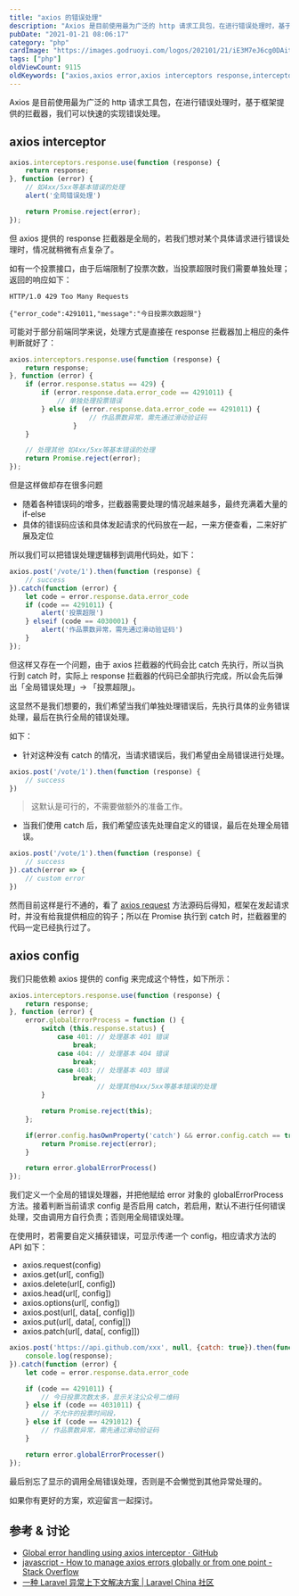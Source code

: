 ```yaml
---
title: "axios 的错误处理"
description: "Axios 是目前使用最为广泛的 http 请求工具包，在进行错误处理时，基于框架提供的拦截器，我们可以快速的实现错误处理。"
pubDate: "2021-01-21 08:06:17"
category: "php"
cardImage: "https://images.godruoyi.com/logos/202101/21/iE3M7eJ6cg0DAitTpBjxQtnD5ORk9RBTBeUQJ2AL.jpeg"
tags: ["php"]
oldViewCount: 9115
oldKeywords: ["axios,axios error,axios interceptors response,interceptors,拦截器,axios错误处理"]
---
```


Axios 是目前使用最为广泛的 http 请求工具包，在进行错误处理时，基于框架提供的拦截器，我们可以快速的实现错误处理。

## axios interceptor

```javascript
axios.interceptors.response.use(function (response) {
    return response;
}, function (error) {
    // 如4xx/5xx等基本错误的处理
    alert('全局错误处理')

    return Promise.reject(error); 
});
```

但 axios 提供的 response 拦截器是全局的，若我们想对某个具体请求进行错误处理时，情况就稍微有点复杂了。

如有一个投票接口，由于后端限制了投票次数，当投票超限时我们需要单独处理；返回的响应如下：

```http
HTTP/1.0 429 Too Many Requests

{"error_code":4291011,"message":"今日投票次数超限"}
```

可能对于部分前端同学来说，处理方式是直接在 response 拦截器加上相应的条件判断就好了：

```javascript
axios.interceptors.response.use(function (response) {
    return response;
}, function (error) {
    if (error.response.status == 429) {
        if (error.response.data.error_code == 4291011) {
            // 单独处理投票错误
        } else if (error.response.data.error_code == 4291011) {
				    // 作品票数异常，需先通过滑动验证码
				}
    }

    // 处理其他 如4xx/5xx等基本错误的处理
    return Promise.reject(error); 
});
```

但是这样做却存在很多问题

* 随着各种错误码的增多，拦截器需要处理的情况越来越多，最终充满着大量的 if-else
* 具体的错误码应该和具体发起请求的代码放在一起，一来方便查看，二来好扩展及定位

所以我们可以把错误处理逻辑移到调用代码处，如下：

```javascript
axios.post('/vote/1').then(function (response) {
    // success
}).catch(function (error) {
    let code = error.response.data.error_code
    if (code == 4291011) {
        alert('投票超限')
    } elseif (code == 4030001) {
        alert('作品票数异常，需先通过滑动验证码')
    }
});
```

但这样又存在一个问题，由于 axios 拦截器的代码会比 catch 先执行，所以当执行到 catch 时，实际上 response 拦截器的代码已全部执行完成，所以会先后弹出「全局错误处理」-> 「投票超限」。

这显然不是我们想要的，我们希望当我们单独处理错误后，先执行具体的业务错误处理，最后在执行全局的错误处理。

如下：

* 针对这种没有 catch 的情况，当请求错误后，我们希望由全局错误进行处理。

```javascript
axios.post('/vote/1').then(function (response) {
    // success
})
```

> 这默认是可行的，不需要做额外的准备工作。

* 当我们使用 catch 后，我们希望应该先处理自定义的错误，最后在处理全局错误。

```javascript
axios.post('/vote/1').then(function (response) {
    // success
}).catch(error => {
    // custom error 
})
```

然而目前这样是行不通的，看了 [axios request](https://github.com/axios/axios/blob/fe52a611efe756328a93709bbf5265756275d70d/lib/core/Axios.js#L27) 方法源码后得知，框架在发起请求时，并没有给我提供相应的钩子；所以在 Promise 执行到 catch 时，拦截器里的代码一定已经执行过了。

## axios config

我们只能依赖 axios 提供的 config 来完成这个特性，如下所示：

```javascript
axios.interceptors.response.use(function (response) {
    return response;
}, function (error) {
    error.globalErrorProcess = function () {
        switch (this.response.status) {
            case 401: // 处理基本 401 错误
                break;
            case 404: // 处理基本 404 错误
                break;
            case 403: // 处理基本 403 错误
                break;
                      // 处理其他4xx/5xx等基本错误的处理
        }

        return Promise.reject(this);
    };

    if(error.config.hasOwnProperty('catch') && error.config.catch == true) {
        return Promise.reject(error);
    }

    return error.globalErrorProcess()
});
```

我们定义一个全局的错误处理器，并把他赋给 error 对象的 globalErrorProcess 方法。接着判断当前请求 config 是否启用 catch，若启用，默认不进行任何错误处理，交由调用方自行负责；否则用全局错误处理。

在使用时，若需要自定义捕获错误，可显示传递一个 config，相应请求方法的 API 如下：

* axios.request(config)
* axios.get(url[, config])
* axios.delete(url[, config])
* axios.head(url[, config])
* axios.options(url[, config])
* axios.post(url[, data[, config]])
* axios.put(url[, data[, config]])
* axios.patch(url[, data[, config]])

```javascript
axios.post('https://api.github.com/xxx', null, {catch: true}).then(function (response) {
    console.log(response);
}).catch(function (error) {
    let code = error.response.data.error_code

    if (code == 4291011) {
        // 今日投票次数太多，显示关注公众号二维码
    } else if (code == 4031011) {
        // 不允许的投票时间段，
    } else if (code == 4291012) {
        // 作品票数异常，需先通过滑动验证码
    }

    return error.globalErrorProcesser()
});
```

最后别忘了显示的调用全局错误处理，否则是不会懒觉到其他异常处理的。

如果你有更好的方案，欢迎留言一起探讨。

## 参考 & 讨论
* [Global error handling using axios interceptor · GitHub](https://gist.github.com/saqueib/a495af17d7c0e2fd5c2316b0822ebac3)
* [javascript - How to manage axios errors globally or from one point - Stack Overflow](https://stackoverflow.com/questions/48990632/how-to-manage-axios-errors-globally-or-from-one-point)
* [一种 Laravel 异常上下文解决方案 | Laravel China 社区](https://learnku.com/articles/53763)

